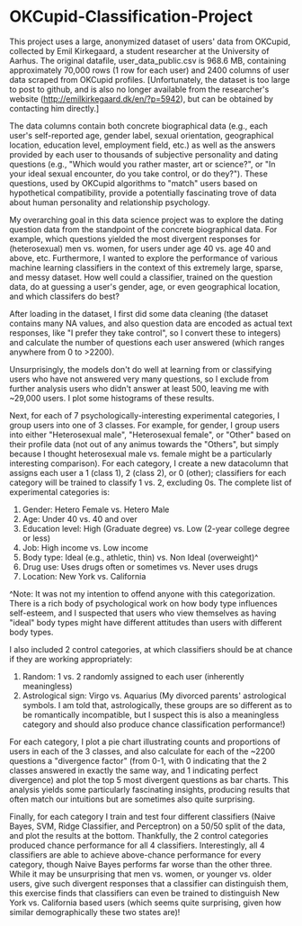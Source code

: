 # OKCupid-Classification-Project

This project uses a large, anonymized dataset of users' data from OKCupid, collected by Emil Kirkegaard, a student researcher at the University of Aarhus. The original datafile, user_data_public.csv is 968.6 MB, containing approximately 70,000 rows (1 row for each user) and 2400 columns of user data scraped from OKCupid profiles. [Unfortunately, the dataset is too large to post to github, and is also no longer available from the researcher's website (http://emilkirkegaard.dk/en/?p=5942), but can be obtained by contacting him directly.]

The data columns contain both concrete biographical data (e.g., each user's self-reported age, gender label, sexual orientation, geographical location, education level, employment field, etc.) as well as the answers provided by each user to thousands of subjective personality and dating questions (e.g., "Which would you rather master, art or science?", or "In your ideal sexual encounter, do you take control, or do they?"). These questions, used by OKCupid algorithms to "match" users based on hypothetical compatibility, provide a potentially fascinating trove of data about human personality and relationship psychology.

My overarching goal in this data science project was to explore the dating question data from the standpoint of the concrete biographical data. For example, which questions yielded the most divergent responses for (heterosexual) men vs. women, for users under age 40 vs. age 40 and above, etc. Furthermore, I wanted to explore the performance of various machine learning classifiers in the context of this extremely large, sparse, and messy dataset. How well could a classifier, trained on the question data, do at guessing a user's gender, age, or even geographical location, and which classifers do best?

After loading in the dataset, I first did some data cleaning (the dataset contains many NA values, and also question data are encoded as actual text responses, like "I prefer they take control", so I convert these to integers) and calculate the number of questions each user answered (which ranges anywhere from 0 to >2200).

Unsurprisingly, the models don't do well at learning from or classifying users who have not answered very many questions, so I exclude from further analysis users who didn't answer at least 500, leaving me with ~29,000 users. I plot some histograms of these results.

Next, for each of 7 psychologically-interesting experimental categories, I group users into one of 3 classes. For example, for gender, I group users into either "Heterosexual male", "Heterosexual female", or "Other" based on their profile data (not out of any animus towards the "Others", but simply because I thought heterosexual male vs. female might be a particularly interesting comparison). For each category, I create a new datacolumn that assigns each user a 1 (class 1), 2 (class 2), or 0 (other); classifiers for each category will be trained to classify 1 vs. 2, excluding 0s. The complete list of experimental categories is:
1. Gender: Hetero Female vs. Hetero Male
2. Age: Under 40 vs. 40 and over
3. Education level: High (Graduate degree) vs. Low (2-year college degree or less)
4. Job: High income vs. Low income
5. Body type: Ideal (e.g., athletic, thin) vs. Non Ideal (overweight)^
6. Drug use: Uses drugs often or sometimes vs. Never uses drugs
7. Location: New York vs. California

^Note: It was not my intention to offend anyone with this categorization. There is a rich body of psychological work on how body type influences self-esteem, and I suspected that users who view themselves as having "ideal" body types might have different attitudes than users with different body types.

I also included 2 control categories, at which classifiers should be at chance if they are working appropriately:
1. Random: 1 vs. 2 randomly assigned to each user (inherently meaningless)
2. Astrological sign: Virgo vs. Aquarius (My divorced parents' astrological symbols. I am told that, astrologically, these groups are so different as to be romantically incompatible, but I suspect this is also a meaningless category and should also produce chance classification performance!)

For each category, I plot a pie chart illustrating counts and proportions of users in each of the 3 classes, and also calculate for each of the ~2200 questions a "divergence factor" (from 0-1, with 0 indicating that the 2 classes answered in exactly the same way, and 1 indicating perfect divergence) and plot the top 5 most divergent questions as bar charts. This analysis yields some particularly fascinating insights, producing results that often match our intuitions but are sometimes also quite surprising.

Finally, for each category I train and test four different classifiers (Naive Bayes, SVM, Ridge Classifier, and Perceptron) on a 50/50 split of the data, and plot the results at the bottom. Thankfully, the 2 control categories produced chance performance for all 4 classifiers. Interestingly, all 4 classifiers are able to achieve above-chance performance for every category, though Naive Bayes performs far worse than the other three. While it may be unsurprising that men vs. women, or younger vs. older users, give such divergent responses that a classifier can distinguish them, this exercise finds that classifiers can even be trained to distinguish New York vs. California based users (which seems quite surprising, given how similar demographically these two states are)!



